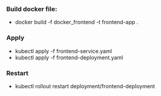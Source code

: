 ### Build docker file:
- docker build -f docker_frontend -t frontend-app .

### Apply
- kubectl apply -f frontend-service.yaml
- kubectl apply -f frontend-deployment.yaml

### Restart
- kubectl rollout restart deployment/frontend-deployment